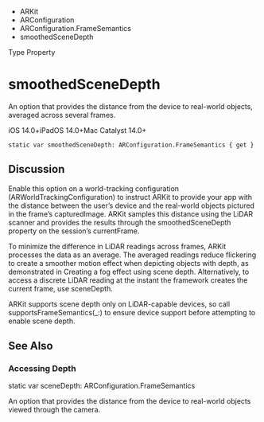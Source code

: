 

- ARKit
- ARConfiguration
- ARConfiguration.FrameSemantics
-  smoothedSceneDepth 

Type Property

# smoothedSceneDepth

An option that provides the distance from the device to real-world objects, averaged across several frames.

iOS 14.0+iPadOS 14.0+Mac Catalyst 14.0+

``` source
static var smoothedSceneDepth: ARConfiguration.FrameSemantics { get }
```

## Discussion

Enable this option on a world-tracking configuration (ARWorldTrackingConfiguration) to instruct ARKit to provide your app with the distance between the user’s device and the real-world objects pictured in the frame’s capturedImage. ARKit samples this distance using the LiDAR scanner and provides the results through the smoothedSceneDepth property on the session’s currentFrame.

To minimize the difference in LiDAR readings across frames, ARKit processes the data as an average. The averaged readings reduce flickering to create a smoother motion effect when depicting objects with depth, as demonstrated in Creating a fog effect using scene depth. Alternatively, to access a discrete LiDAR reading at the instant the framework creates the current frame, use sceneDepth.

ARKit supports scene depth only on LiDAR-capable devices, so call supportsFrameSemantics(_:) to ensure device support before attempting to enable scene depth.

## See Also

### Accessing Depth

static var sceneDepth: ARConfiguration.FrameSemantics

An option that provides the distance from the device to real-world objects viewed through the camera.

